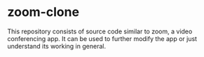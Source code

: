 # zoom-clone
This repository consists of source code similar to zoom, a video conferencing app.
It can be used to further modify the app or just understand its working in general.
